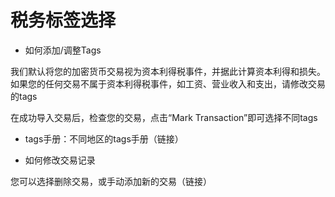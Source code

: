 # 税务标签选择

* 如何添加/调整Tags

我们默认将您的加密货币交易视为资本利得税事件，并据此计算资本利得和损失。如果您的任何交易不属于资本利得税事件，如工资、营业收入和支出，请修改交易的tags

在成功导入交易后，检查您的交易，点击“Mark Transaction”即可选择不同tags



* tags手册：不同地区的tags手册（链接）



* 如何修改交易记录

您可以选择删除交易，或手动添加新的交易（链接）
